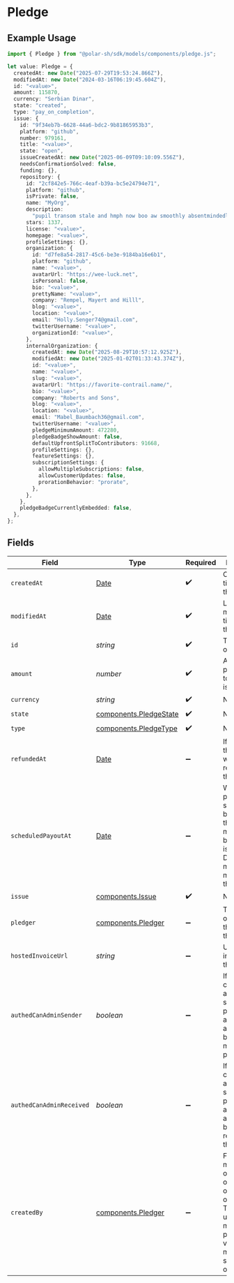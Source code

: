 # Pledge

## Example Usage

```typescript
import { Pledge } from "@polar-sh/sdk/models/components/pledge.js";

let value: Pledge = {
  createdAt: new Date("2025-07-29T19:53:24.866Z"),
  modifiedAt: new Date("2024-03-16T06:19:45.604Z"),
  id: "<value>",
  amount: 115870,
  currency: "Serbian Dinar",
  state: "created",
  type: "pay_on_completion",
  issue: {
    id: "9f34eb7b-6628-44a6-bdc2-9b81865953b3",
    platform: "github",
    number: 979161,
    title: "<value>",
    state: "open",
    issueCreatedAt: new Date("2025-06-09T09:10:09.556Z"),
    needsConfirmationSolved: false,
    funding: {},
    repository: {
      id: "2cf842e5-766c-4eaf-b39a-bc5e24794e71",
      platform: "github",
      isPrivate: false,
      name: "MyOrg",
      description:
        "pupil transom stale and hmph now boo aw smoothly absentmindedly",
      stars: 1337,
      license: "<value>",
      homepage: "<value>",
      profileSettings: {},
      organization: {
        id: "d7fe8a54-2817-45c6-be3e-9184ba16e6b1",
        platform: "github",
        name: "<value>",
        avatarUrl: "https://wee-luck.net",
        isPersonal: false,
        bio: "<value>",
        prettyName: "<value>",
        company: "Rempel, Mayert and Hilll",
        blog: "<value>",
        location: "<value>",
        email: "Holly.Senger74@gmail.com",
        twitterUsername: "<value>",
        organizationId: "<value>",
      },
      internalOrganization: {
        createdAt: new Date("2025-08-29T10:57:12.925Z"),
        modifiedAt: new Date("2025-01-02T01:33:43.374Z"),
        id: "<value>",
        name: "<value>",
        slug: "<value>",
        avatarUrl: "https://favorite-contrail.name/",
        bio: "<value>",
        company: "Roberts and Sons",
        blog: "<value>",
        location: "<value>",
        email: "Mabel_Baumbach36@gmail.com",
        twitterUsername: "<value>",
        pledgeMinimumAmount: 472280,
        pledgeBadgeShowAmount: false,
        defaultUpfrontSplitToContributors: 91668,
        profileSettings: {},
        featureSettings: {},
        subscriptionSettings: {
          allowMultipleSubscriptions: false,
          allowCustomerUpdates: false,
          prorationBehavior: "prorate",
        },
      },
    },
    pledgeBadgeCurrentlyEmbedded: false,
  },
};
```

## Fields

| Field                                                                                                                                                       | Type                                                                                                                                                        | Required                                                                                                                                                    | Description                                                                                                                                                 |
| ----------------------------------------------------------------------------------------------------------------------------------------------------------- | ----------------------------------------------------------------------------------------------------------------------------------------------------------- | ----------------------------------------------------------------------------------------------------------------------------------------------------------- | ----------------------------------------------------------------------------------------------------------------------------------------------------------- |
| `createdAt`                                                                                                                                                 | [Date](https://developer.mozilla.org/en-US/docs/Web/JavaScript/Reference/Global_Objects/Date)                                                               | :heavy_check_mark:                                                                                                                                          | Creation timestamp of the object.                                                                                                                           |
| `modifiedAt`                                                                                                                                                | [Date](https://developer.mozilla.org/en-US/docs/Web/JavaScript/Reference/Global_Objects/Date)                                                               | :heavy_check_mark:                                                                                                                                          | Last modification timestamp of the object.                                                                                                                  |
| `id`                                                                                                                                                        | *string*                                                                                                                                                    | :heavy_check_mark:                                                                                                                                          | The ID of the object.                                                                                                                                       |
| `amount`                                                                                                                                                    | *number*                                                                                                                                                    | :heavy_check_mark:                                                                                                                                          | Amount pledged towards the issue                                                                                                                            |
| `currency`                                                                                                                                                  | *string*                                                                                                                                                    | :heavy_check_mark:                                                                                                                                          | N/A                                                                                                                                                         |
| `state`                                                                                                                                                     | [components.PledgeState](../../models/components/pledgestate.md)                                                                                            | :heavy_check_mark:                                                                                                                                          | N/A                                                                                                                                                         |
| `type`                                                                                                                                                      | [components.PledgeType](../../models/components/pledgetype.md)                                                                                              | :heavy_check_mark:                                                                                                                                          | N/A                                                                                                                                                         |
| `refundedAt`                                                                                                                                                | [Date](https://developer.mozilla.org/en-US/docs/Web/JavaScript/Reference/Global_Objects/Date)                                                               | :heavy_minus_sign:                                                                                                                                          | If and when the pledge was refunded to the pledger                                                                                                          |
| `scheduledPayoutAt`                                                                                                                                         | [Date](https://developer.mozilla.org/en-US/docs/Web/JavaScript/Reference/Global_Objects/Date)                                                               | :heavy_minus_sign:                                                                                                                                          | When the payout is scheduled to be made to the maintainers behind the issue. Disputes must be made before this date.                                        |
| `issue`                                                                                                                                                     | [components.Issue](../../models/components/issue.md)                                                                                                        | :heavy_check_mark:                                                                                                                                          | N/A                                                                                                                                                         |
| `pledger`                                                                                                                                                   | [components.Pledger](../../models/components/pledger.md)                                                                                                    | :heavy_minus_sign:                                                                                                                                          | The user or organization that made this pledge                                                                                                              |
| `hostedInvoiceUrl`                                                                                                                                          | *string*                                                                                                                                                    | :heavy_minus_sign:                                                                                                                                          | URL of invoice for this pledge                                                                                                                              |
| `authedCanAdminSender`                                                                                                                                      | *boolean*                                                                                                                                                   | :heavy_minus_sign:                                                                                                                                          | If the currently authenticated subject can perform admin actions on behalf of the maker of the peldge                                                       |
| `authedCanAdminReceived`                                                                                                                                    | *boolean*                                                                                                                                                   | :heavy_minus_sign:                                                                                                                                          | If the currently authenticated subject can perform admin actions on behalf of the receiver of the peldge                                                    |
| `createdBy`                                                                                                                                                 | [components.Pledger](../../models/components/pledger.md)                                                                                                    | :heavy_minus_sign:                                                                                                                                          | For pledges made by an organization, or on behalf of an organization. This is the user that made the pledge. Only visible for members of said organization. |